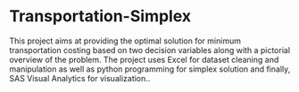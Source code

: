 # Transportation-Simplex
This project aims at providing the optimal solution for minimum transportation costing based on two decision variables along with a pictorial overview of the problem. The project uses Excel for dataset cleaning and manipulation as well as python programming for simplex solution and finally, SAS Visual Analytics for visualization..
